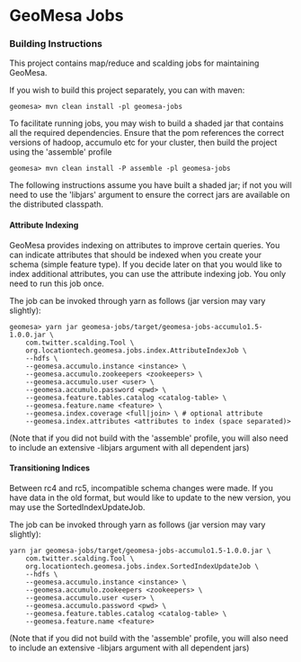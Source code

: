 # GeoMesa Jobs

### Building Instructions

This project contains map/reduce and scalding jobs for maintaining GeoMesa.

If you wish to build this project separately, you can with maven:

```shell
geomesa> mvn clean install -pl geomesa-jobs
```

To facilitate running jobs, you may wish to build a shaded jar that contains all the required dependencies.
Ensure that the pom references the correct versions of hadoop, accumulo etc for your cluster, then build the
project using the 'assemble' profile

```shell
geomesa> mvn clean install -P assemble -pl geomesa-jobs
```

The following instructions assume you have built a shaded jar; if not you will need to use the 'libjars'
argument to ensure the correct jars are available on the distributed classpath.

#### Attribute Indexing

GeoMesa provides indexing on attributes to improve certain queries. You can indicate attributes that should
be indexed when you create your schema (simple feature type). If you decide later on that you would like to
index additional attributes, you can use the attribute indexing job. You only need to run this job once.

The job can be invoked through yarn as follows (jar version may vary slightly):

```shell
geomesa> yarn jar geomesa-jobs/target/geomesa-jobs-accumulo1.5-1.0.0.jar \
    com.twitter.scalding.Tool \
    org.locationtech.geomesa.jobs.index.AttributeIndexJob \
    --hdfs \
    --geomesa.accumulo.instance <instance> \
    --geomesa.accumulo.zookeepers <zookeepers> \
    --geomesa.accumulo.user <user> \
    --geomesa.accumulo.password <pwd> \
    --geomesa.feature.tables.catalog <catalog-table> \
    --geomesa.feature.name <feature> \
    --geomesa.index.coverage <full|join> \ # optional attribute
    --geomesa.index.attributes <attributes to index (space separated)>
```

(Note that if you did not build with the 'assemble' profile, you will also need to include an extensive
-libjars argument with all dependent jars)

#### Transitioning Indices

Between rc4 and rc5, incompatible schema changes were made. If you have data in the old format, but would like
to update to the new version, you may use the SortedIndexUpdateJob.

The job can be invoked through yarn as follows (jar version may vary slightly):

```shell
yarn jar geomesa-jobs/target/geomesa-jobs-accumulo1.5-1.0.0.jar \
    com.twitter.scalding.Tool \
    org.locationtech.geomesa.jobs.index.SortedIndexUpdateJob \
    --hdfs \
    --geomesa.accumulo.instance <instance> \
    --geomesa.accumulo.zookeepers <zookeepers> \
    --geomesa.accumulo.user <user> \
    --geomesa.accumulo.password <pwd> \
    --geomesa.feature.tables.catalog <catalog-table> \
    --geomesa.feature.name <feature>
```

(Note that if you did not build with the 'assemble' profile, you will also need to include an extensive
-libjars argument with all dependent jars)
